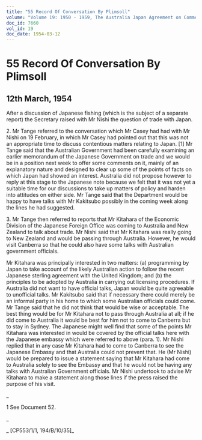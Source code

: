 ```yaml
---
title: "55 Record Of Conversation By Plimsoll"
volume: "Volume 19: 1950 - 1959, The Australia Japan Agreement on Commerce"
doc_id: 7660
vol_id: 19
doc_date: 1954-03-12
---
```


# 55 Record Of Conversation By Plimsoll

## 12th March, 1954

After a discussion of Japanese fishing (which is the subject of a separate report) the Secretary raised with Mr Nishi the question of trade with Japan.

2\. Mr Tange referred to the conversation which Mr Casey had had with Mr Nishi on 19 February, in which Mr Casey had pointed out that this was not an appropriate time to discuss contentious matters relating to Japan. [1] Mr Tange said that the Australian Government had been carefully examining an earlier memorandum of the Japanese Government on trade and we would be in a position next week to offer some comments on it, mainly of an explanatory nature and designed to clear up some of the points of facts on which Japan had showed an interest. Australia did not propose however to reply at this stage to the Japanese note because we felt that it was not yet a suitable time for our discussions to take up matters of policy and harden into attitudes on either side. Mr Tange said that the Department would be happy to have talks with Mr Kakitsubo possibly in the coming week along the lines he had suggested.

3\. Mr Tange then referred to reports that Mr Kitahara of the Economic Division of the Japanese Foreign Office was coming to Australia and New Zealand to talk about trade. Mr Nishi said that Mr Kitahara was really going to New Zealand and would be passing through Australia. However, he would visit Canberra so that he could also have some talks with Australian government officials.

Mr Kitahara was principally interested in two matters: (a) programming by Japan to take account of the likely Australian action to follow the recent Japanese sterling agreement with the United Kingdom; and (b) the principles to be adopted by Australia in carrying out licensing procedures. If Australia did not want to have official talks, Japan would be quite agreeable to unofficial talks. Mr Kakitsubo said that if necessary there could merely be an informal party in his home to which some Australian officials could come. Mr Tange said that he did not think that would be wise or acceptable. The best thing would be for Mr Kitahara not to pass through Australia at all; if he did come to Australia it would be best for him not to come to Canberra but to stay in Sydney. The Japanese might well find that some of the points Mr Kitahara was interested in would be covered by the official talks here with the Japanese embassy which were referred to above (para. 1). Mr Nishi replied that in any case Mr Kitahara had to come to Canberra to see the Japanese Embassy and that Australia could not prevent that. He (Mr Nishi) would be prepared to issue a statement saying that Mr Kitahara had come to Australia solely to see the Embassy and that he would not be having any talks with Australian Government officials. Mr Nishi undertook to advise Mr Kitahara to make a statement along those lines if the press raised the purpose of his visit.

_

1 See Document 52.

_

_ [CP553/1/1, 194/B/10/35]_
